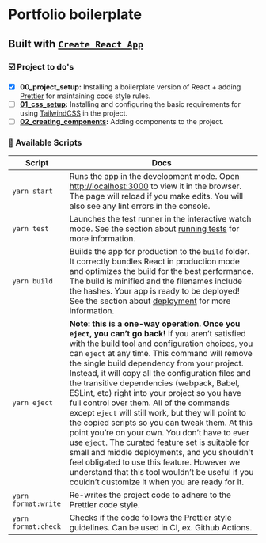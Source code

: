 # Portfolio boilerplate

## Built with [`Create React App`](https://reactjs.org/docs/create-a-new-react-app.html#create-react-app)

### ☑️ Project to do's

- [x] **00_project_setup:** Installing a boilerplate version of React + adding [Prettier](https://prettier.io) for maintaining code style rules.
- [ ] **[01_css_setup](https://github.com/livmari/my-first-portfolio-boilerplate/tree/01_css_setup):** Installing and configuring the basic requirements for using [TailwindCSS](https://tailwindcss.com/) in the project.
- [ ] **[02_creating_components](https://github.com/livmari/my-first-portfolio-boilerplate/tree/02_creating_components):** Adding components to the project.

### 🔮 Available Scripts

| Script              | Docs                                                                                                                                                                                                                                                                                                                                                                                                                                                                                                                                                                                                                                                                                                                                                                                                                                                                       |
| ------------------- | -------------------------------------------------------------------------------------------------------------------------------------------------------------------------------------------------------------------------------------------------------------------------------------------------------------------------------------------------------------------------------------------------------------------------------------------------------------------------------------------------------------------------------------------------------------------------------------------------------------------------------------------------------------------------------------------------------------------------------------------------------------------------------------------------------------------------------------------------------------------------- |
| `yarn start`        | Runs the app in the development mode. Open [http://localhost:3000](http://localhost:3000) to view it in the browser. The page will reload if you make edits. You will also see any lint errors in the console.                                                                                                                                                                                                                                                                                                                                                                                                                                                                                                                                                                                                                                                             |
| `yarn test`         | Launches the test runner in the interactive watch mode. See the section about [running tests](https://facebook.github.io/create-react-app/docs/running-tests) for more information.                                                                                                                                                                                                                                                                                                                                                                                                                                                                                                                                                                                                                                                                                        |
| `yarn build`        | Builds the app for production to the `build` folder. It correctly bundles React in production mode and optimizes the build for the best performance. The build is minified and the filenames include the hashes. Your app is ready to be deployed! See the section about [deployment](https://facebook.github.io/create-react-app/docs/deployment) for more information.                                                                                                                                                                                                                                                                                                                                                                                                                                                                                                   |
| `yarn eject`        | **Note: this is a one-way operation. Once you `eject`, you can’t go back!** If you aren’t satisfied with the build tool and configuration choices, you can `eject` at any time. This command will remove the single build dependency from your project. Instead, it will copy all the configuration files and the transitive dependencies (webpack, Babel, ESLint, etc) right into your project so you have full control over them. All of the commands except `eject` will still work, but they will point to the copied scripts so you can tweak them. At this point you’re on your own. You don’t have to ever use `eject`. The curated feature set is suitable for small and middle deployments, and you shouldn’t feel obligated to use this feature. However we understand that this tool wouldn’t be useful if you couldn’t customize it when you are ready for it. |
| `yarn format:write` | Re-writes the project code to adhere to the Prettier code style.                                                                                                                                                                                                                                                                                                                                                                                                                                                                                                                                                                                                                                                                                                                                                                                                           |
| `yarn format:check` | Checks if the code follows the Prettier style guidelines. Can be used in CI, ex. Github Actions.                                                                                                                                                                                                                                                                                                                                                                                                                                                                                                                                                                                                                                                                                                                                                                           |
